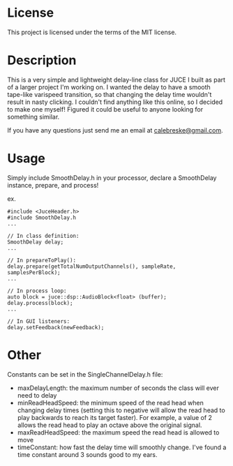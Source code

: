 # License
This project is licensed under the terms of the MIT license.

# Description
This is a very simple and lightweight delay-line class for JUCE I built as part of a larger project I'm working on. I wanted the delay to have a smooth tape-like varispeed transition, so that changing the delay time wouldn't result in nasty clicking. I couldn't find anything like this online, so I decided to make one myself! Figured it could be useful to anyone looking for something similar.

If you have any questions just send me an email at calebreske@gmail.com.

# Usage
Simply include SmoothDelay.h in your processor, declare a SmoothDelay instance, prepare, and process!

ex.
```
#include <JuceHeader.h>
#include SmoothDelay.h
...

// In class definition:
SmoothDelay delay;
...

// In prepareToPlay():
delay.prepare(getTotalNumOutputChannels(), sampleRate, samplesPerBlock);
...

// In process loop:
auto block = juce::dsp::AudioBlock<float> (buffer);
delay.process(block);
...

// In GUI listeners:
delay.setFeedback(newFeedback);
```

# Other
Constants can be set in the SingleChannelDelay.h file:
- maxDelayLength: the maximum number of seconds the class will ever need to delay
- minReadHeadSpeed: the minimum speed of the read head when changing delay times (setting this to negative will allow the read head to play backwards to reach its target faster). For example, a value of 2 allows the read head to play an octave above the original signal.
- maxReadHeadSpeed: the maximum speed the read head is allowed to move
- timeConstant: how fast the delay time will smoothly change. I've found a time constant around 3 sounds good to my ears.
